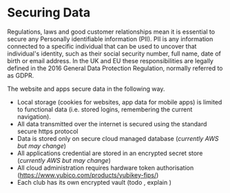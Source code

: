 # Securing Data

Regulations, laws and good customer relationships mean it is essential to secure any
Personally identifiable information (PII). PII is any information connected to a specific individual that can be used to
uncover that individual's identity, such as their social security number, full name, date of birth or email address.
In the UK and EU these responsibilities are legally defined in the 2016 General Data Protection Regulation, normally
referred to as GDPR.

The website and apps secure data in the following way.

* Local storage (cookies for websites, app data for mobile apps) is limited to functional data (i.e. stored logins,
  remembering the current navigation).
* All data transmitted over the internet is secured using the standard secure https protocol
* Data is stored only on secure cloud managed database (*currently AWS but may change*)
* All applications credential are stored in an encrypted secret store (*currently AWS but may change*)
* All cloud administration requires hardware token authorisation (https://www.yubico.com/products/yubikey-fips/)  
* Each club has its own encrypted vault (todo , explain )